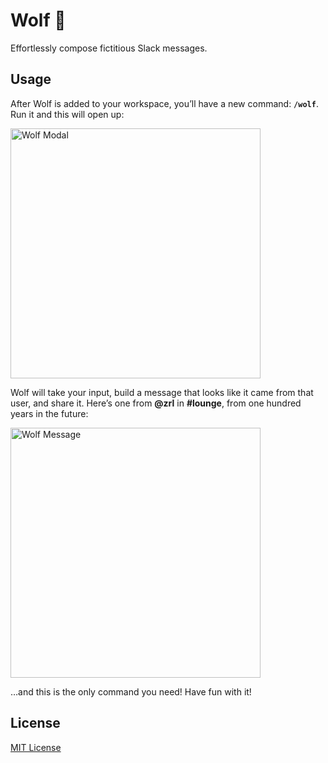 # Wolf 🐺

Effortlessly compose fictitious Slack messages.

## Usage

After Wolf is added to your workspace, you’ll have a new command: **`/wolf`**. Run it and this will open up:

<img alt="Wolf Modal" width="400" src="https://files.ifvictr.com/2020/06/wolf_modal.png" />

Wolf will take your input, build a message that looks like it came from that user, and share it. Here’s one from **@zrl** in **#lounge**, from one hundred years in the future:

<img alt="Wolf Message" width="400" src="https://files.ifvictr.com/2020/06/wolf_message.png" />

…and this is the only command you need! Have fun with it!

## License

[MIT License](LICENSE.txt)
